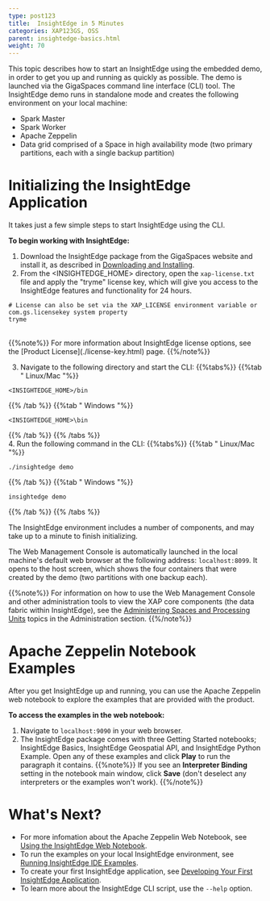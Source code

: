 ```yaml
---
type: post123
title:  InsightEdge in 5 Minutes
categories: XAP123GS, OSS
parent: insightedge-basics.html
weight: 70
---
```


This topic describes how to start an InsightEdge using the embedded demo, in order to get you up and running as quickly as possible. The demo is launched via the GigaSpaces command line interface (CLI) tool. The InsightEdge demo runs in standalone mode and creates the following environment on your local machine:

* Spark Master
* Spark Worker
* Apache Zeppelin
* Data grid comprised of a Space in high availability mode (two primary partitions, each with a single backup partition)

# Initializing the InsightEdge Application

It takes just a few simple steps to start InsightEdge using the CLI.

**To begin working with InsightEdge:**

1. Download the InsightEdge package from the GigaSpaces website and install it, as described in [Downloading and Installing](./installation.html).
2. From the <INSIGHTEDGE_HOME> directory, open the `xap-license.txt` file and apply the "tryme" license key, which will give you access to the InsightEdge features and functionality for 24 hours.
```
# License can also be set via the XAP_LICENSE environment variable or com.gs.licensekey system property
tryme
```
<br>
{{%note%}}
For more information about InsightEdge license options, see the [Product License](./license-key.html) page.
{{%/note%}}

3. Navigate to the following directory and start the CLI:
{{%tabs%}}
{{%tab "  Linux/Mac "%}}

```
<INSIGHTEDGE_HOME>/bin
```

{{% /tab %}}
{{%tab "  Windows "%}}

```
<INSIGHTEDGE_HOME>\bin
```

{{% /tab %}}
{{% /tabs %}}
<br>
4. Run the following command in the CLI:
{{%tabs%}}
{{%tab "  Linux/Mac "%}}

```
./insightedge demo
 ```

{{% /tab %}}
{{%tab "  Windows "%}}

```
insightedge demo
 ```

{{% /tab %}}
{{% /tabs %}}
<br>

The InsightEdge environment includes a number of components, and may take up to a minute to finish initializing.

The Web Management Console is automatically launched in the local machine's default web browser at the following address: `localhost:8099`. It opens to the host screen, which shows the four containers that were created by the demo (two partitions with one backup each). 

{{%note%}}
For information on how to use the Web Management Console and other administration tools to view the XAP core components (the data fabric within InsightEdge), see the [Administering Spaces and Processing Units](../admin/admin-spaces-pu.html) topics in the Administration section.
{{%/note%}}

# Apache Zeppelin Notebook Examples

After you get InsightEdge up and running, you can use the Apache Zeppelin web notebook to explore the examples that are provided with the product.

**To access the examples in the web notebook:**

1. Navigate to `localhost:9090` in your web browser.
2. The InsightEdge package comes with three Getting Started notebooks; InsightEdge Basics, InsightEdge Geospatial API, and InsightEdge Python Example. Open any of these examples and click **Play** to run the paragraph it contains.
{{%note%}}
If you see an **Interpreter Binding** setting in the notebook main window, click **Save** (don't deselect any interpreters or the examples won't work).
{{%/note%}}


# What's Next?

* For more infomation about the Apache Zeppelin Web Notebook, see [Using the InsightEdge Web Notebook](insightedge-zeppelin.html).
* To run the examples on your local InsightEdge environment, see [Running InsightEdge IDE Examples](insightedge-examples.html).
* To create your first InsightEdge application, see [Developing Your First InsightEdge Application](insightedge-first-app.html).
* To learn more about the InsightEdge CLI script, use the `--help` option.

